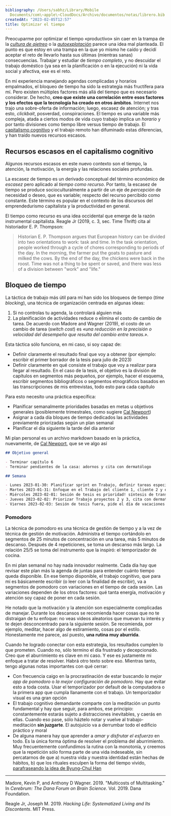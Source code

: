 ```yaml
---
bibliography: /Users/sabhz/Library/Mobile
  Documents/com\~apple\~CloudDocs/Archivo/documentos/notas/librero.bib
createdAt: "2023-02-05T12:57"
title: Optimizar el tiempo
---
```


Preocuparme por optimizar el tiempo «productivo» sin caer en la trampa
de la [*cultura de
ajetreo*](https://thred.com/es/culture/the-rise-of-anti-hustle-culture/)
o la
[*autoexplotación*](https://elpais.com/cultura/2018/02/07/actualidad/1517989873_086219.html)
parece una idea mal planteada. El punto es que estoy en una trampa en la
que yo mismo he caído y decidí aceptar el reto de llevarlo hasta sus
últimas (mientras sanas) consecuencias. Trabajar y estudiar de *tiempo
completo*, y no descuidar el trabajo doméstico (ya sea en la
planificación o en la ejecución) ni la vida social y afectiva, ese es el
reto.

En mi experiencia manejando agendas complicadas y horarios empalmados,
el bloqueo de tiempo ha sido la estrategia más fructífera para mí. Pero
existen múltiples factores más allá del tiempo que es necesario
considerar. De hecho, **creo que existe una correlación entre esos
factores y los efectos que la tecnología ha creado en otros ámbitos**.
Internet nos trajo una sobre-oferta de información; luego, escasez de
atención; y tras esto, *clickbait*, posverdad, conspiraciones. El tiempo
es una variable más compleja, atada a ciertos modos de vida cuyo trabajo
implica un *horario* y por tanto divisiones como tiempo libre versus
tiempo de trabajo. El [capitalismo
cognitivo](https://es.wikipedia.org/wiki/Capitalismo_cognitivo) y el
trabajo remoto han difuminado estas diferencias, y han traído nuevos
recursos escasos.

## Recursos escasos en el capitalismo cognitivo

Algunos recursos escasos en este nuevo contexto son el tiempo, la
atención, la motivación, la energía y las relaciones sociales profundas.

La escasez de tiempo es un derivado conceptual del término económico de
*escasez* pero aplicado al *tiempo como recurso*. Por tanto, la escasez
de tiempo se produce socioculturalmente a partir de un eje de
*percepción* de necesidad o deseo, que es variable; respecto del recurso
percibido como constante. Este término es popular en el contexto de los
discursos del emprendedurismo capitalista y la productividad en general.

El tiempo como recurso es una idea occidental que emerge de la razón
instrumental capitalista. Reagle Jr (2019, c. 3, sec. Time Thrift) cita
al historiador E. P. Thompson:

> Historian E. P. Thompson argues that European history can be divided
> into two orientations to work: task and time. In the task orientation,
> people worked through a cycle of chores corresponding to periods of
> the day. In the morning, the farmer put the goats to pasture and
> milked the cows. By the end of the day, the chickens were back in the
> roost. Time was not a thing to be spent or saved, and there was less
> of a division between "work" and "life."

## Bloqueo de tiempo

La táctica de trabajo más útil para mí han sido los bloqueos de tiempo
(*time blocking*), una técnica de organización centrada en algunas
ideas:

1.  Si no controlas tu agenda, la controlará alguien más
2.  La planificación de actividades reduce o elimina el costo de cambio
    de tarea. De acuerdo con Madore and Wagner (2019), el costo de un
    cambio de tarea (*switch cost*) es *«una reducción en la precisión o
    velocidad del desempeño que resulta del cambio entre tareas.»*.

Esta táctica sólo funciona, en mi caso, si soy capaz de:

-   Definir claramente el resultado final que voy a obtener (por
    ejemplo: escribir el primer borrador de la tesis para julio de 2023)
-   Definir claramente en qué consiste el trabajo que voy a realizar
    para llegar al resultado. En el caso de la tesis, el objetivo es la
    división de capítulos en segmentos más pequeños, por ejemplo, hacer
    el esquema, escribir segmentos bibliográficos o segmentos
    etnográficos basados en las transcripciones de mis entrevistas, todo
    esto para cada capítulo

Para esto necesito una práctica específica:

-   Planificar semanalmente prioridades basadas en metas u objetivos
    generales (posiblemente trimestrales, como sugiere [Cal
    Newport](https://www.calnewport.com/blog/2015/10/06/on-full-horizon-planning-and-the-under-appreciated-power-of-workflow-systems/))
-   Asignar a cada día bloques de tiempo dedicados las actividades
    previamente priorizadas según un plan semanal
-   Planificar el día siguiente la tarde del día anterior

Mi plan personal es un archivo markdown basado en la práctica,
nuevamente, de [Cal
Newport](https://www.calnewport.com/blog/2008/11/11/plantxt-the-most-effective-productivity-tool-that-youve-never-heard-of/),
que se ve algo así

``` markdown
## Objetivo general

- Terminar capítulo 6
- Terminar pendientes de la casa: adornos y cita con dermatólogo

## Semana

- Lunes 2023-01-30: Planificar sprint en Trabajo, definir tareas específicas del capítulo 6 de tesis, quitar adornos
- Martes 2023-01-31: Enfoque en el Trabajo del cliente 1, cliente 2 y escribir: tu trabajo es escribir! escribe!
- Miércoles 2023-02-01: Sesión de tesis es prioridad! síntesis de transcripciones, Trabajo: puedes trabajar en la migración del backlog
- Jueves 2023-02-02: Priorizar Trabajo proyectos 2 y 3, cita con dermatólogo
- Viernes 2023-02-03: Sesión de tesis fuera, pide el día de vacaciones y escribe el análisis del capítulo 6
```

### Pomodoro

La técnica de pomodoro es una técnica de gestión de tiempo y a la vez de
técnica de gestión de motivación. Administra el tiempo cortándolo en
segmentos de 25 minutos de concentración en una tarea, más 5 minutos de
descanso. Después de 4 repeticiones, se toma un descanso más largo. La
relación 25/5 se toma del instrumento que la inspiró: el temporizador de
cocina.

En mi plan semanal no hay nada innovador realmente. Cada día hay que
revisar este plan más la agenda de juntas para entender cuánto tiempo
queda disponible. En ese tiempo disponible, el trabajo cognitivo, que
para mí es básicamente escribir (o leer con la finalidad de escribir),
va a segmentos de pomodoro con variaciones en el tiempo de cada sesión.
Las variaciones dependen de los otros factores: qué tanta energía,
motivación y atención soy capaz de poner en cada sesión.

He notado que la motivación y la atención son especialmente complicadas
de manejar. Durante los descansos se recomienda hacer cosas que no te
distraigan de tu enfoque: no veas videos aleatorios que muevan tu
interés y te dejen desconcentrado para la siguiente sesión. Se
recomienda, por ejemplo, meditar, hacer algo de estiramiento, cosas por
el estilo. Honestamente me parece, así puesto, **una rutina muy
aburrida**.

Cuando he logrado conectar con esta estrategia, los resultados cumplen
lo que prometen. Cuando no, sólo termino el día frustrado y
decepcionado. Creo que el aburrimiento es clave en mi caso. Y ese es
justamente mi enfoque a tratar de resolver. Habrá otro texto sobre eso.
Mientras tanto, tengo algunas notas importantes con qué cerrar:

-   Con frecuencia caigo en la procrastinación de estar buscando *la
    mejor app de pomodoro* o *la mejor configuración de pomodoro*. Hay
    que evitar esto a toda costa. Usar el temporizador por default de la
    computadora o la primera app que cumpla llanamente con el trabajo.
    Un temporizador visual es una gran opción
-   El trabajo cognitivo demandante comparte con la meditación un punto
    fundamental y hay que seguir, para ambos, ese principio:
    constantemente estarás sujeto a distracciones inevitables, y caerás
    en ellas. Cuando eso pase, sólo háztelo notar y vuelve al
    trabajo-meditación **sin juzgarte**. El autojuicio va a derrumbar
    todo el edificio práctico y moral
-   De alguna manera hay que aprender a *amar y disfrutar el esfuerzo*
    en todo. Es la única forma óptima de resolver el problema del
    aburrimiento. Muy frecuentemente confundimos la rutina con la
    monotonía, y creemos que la repetición sólo forma parte de una vida
    indeseable, sin percatarnos de que a) nuestra vida y nuestra
    identidad están hechas de hábitos, b) que los rituales esculpen la
    forma del tiempo vivido, [parafraseando la idea de Byung-Chul
    Han](https://ethic.es/2020/05/byung-chul-han-la-desaparicion-de-los-rituales/)

------------------------------------------------------------------------

Madore, Kevin P, and Anthony D Wagner. 2019. "Multicosts of
Multitasking." In *Cerebrum: The Dana Forum on Brain Science*. Vol.
2019. Dana Foundation.

Reagle Jr, Joseph M. 2019. *Hacking Life: Systematized Living and Its
Discontents*. MIT Press.
